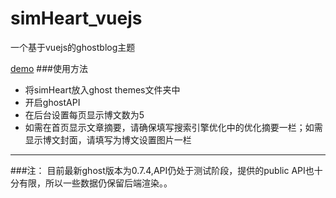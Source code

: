 # simHeart_vuejs
一个基于vuejs的ghostblog主题 

[demo](https://bitibiti.com)
###使用方法
* 将simHeart放入ghost themes文件夹中
* 开启ghostAPI
* 在后台设置每页显示博文数为5
* 如需在首页显示文章摘要，请确保填写搜索引擎优化中的优化摘要一栏；如需显示博文封面，请填写为博文设置图片一栏

---
###注：
目前最新ghost版本为0.7.4,API仍处于测试阶段，提供的public API也十分有限，所以一些数据仍保留后端渲染。。

